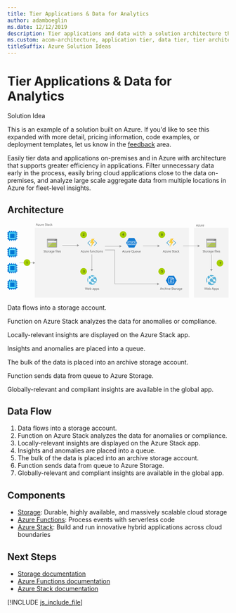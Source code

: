 ```yaml
---
title: Tier Applications & Data for Analytics
author: adamboeglin
ms.date: 12/12/2019
description: Tier applications and data with a solution architecture that includes Azure Stack. Optimize data analytics with a step-by-step flowchart and detailed instructions.
ms.custom: acom-architecture, application tier, data tier, tier architecture, tier data, tier application architecture, hybrid application, interactive-diagram
titleSuffix: Azure Solution Ideas
---
```

# Tier Applications & Data for Analytics

<div class="alert">
    <p class="alert-title">
        <span class="icon is-left" aria-hidden="true">
            <span class="icon docon docon-lightbulb" role="presentation"></span>
        </span>Solution Idea</p>
    <p>This is an example of a solution built on Azure. If you'd like to see this expanded with more detail, pricing information, code examples, or deployment templates, let us know in the <a href="#feedback">feedback</a> area.</p>
</div>

Easily tier data and applications on-premises and in Azure with architecture that supports greater efficiency in applications. Filter unnecessary data early in the process, easily bring cloud applications close to the data on-premises, and analyze large scale aggregate data from multiple locations in Azure for fleet-level insights.

## Architecture

<svg class="architecture-diagram" aria-labelledby="tiered-data-for-analytics" height="320" viewbox="0 0 955 320" width="955" xmlns="http://www.w3.org/2000/svg">
    <g fill="none" fill-rule="evenodd" stroke="none" stroke-width="1">
        <path fill="#F3F3F3" d="M117.834 319.643h666.01V19.973h-666.01zM805.477 319.643h149.368V19.973H805.477z"/>
        <path d="M171.345 102.52c0 .867.694 1.648 1.562 1.648h39.916c.868 0 1.648-.694 1.648-1.648V73.97h-43.126v28.55z" fill="#9FA0A1"/>
        <path d="M172.907 67.202c-.868 0-1.562.781-1.562 1.648v5.207h43.125v-5.553c0-.868-.693-1.389-1.648-1.389l-39.915.087z" fill="#7A7A7A"/>
        <path d="M171.778 67.812s0-.087.087-.087c-.087 0-.087 0-.087.087M171.518 68.244c-.087.174-.174.348-.174.607 0-.259.087-.433.174-.607" fill="#7A7A7A"/>
        <path fill="#B7D332" d="M191.821 85.686l-5.64 5.987h24.817v-5.987z"/>
        <path fill="#FFF" d="M200.152 76.576l-5.554 6.074H211v-6.074z"/>
        <path fill="#B7D332" d="M183.406 94.71l-5.554 5.986H211V94.71z"/>
        <path d="M171.517 68.245c.087-.174.173-.26.26-.435a.478.478 0 00-.26.435" fill="#FFF"/>
        <path d="M174.816 94.711h8.59l2.777-3.037h-11.367V85.6h17.008l2.776-3.037h-19.784v-6.075h25.338l2.43-2.603h-31.239V102c-.087 1.39.521 2.083 1.475 2.083h1.91l3.123-3.47h-3.037v-5.9z" fill="#BABBBC"/>
        <path d="M208.918 67.205h-36.011c-.434 0-.781.174-1.13.521 0 0 0 .086-.085.086a.664.664 0 00-.173.435c-.087.173-.174.347-.174.606v5.207h31.238l6.335-6.855z" fill="#9E9E9E"/>
        <path fill="#CCDD76" d="M174.813 91.673h11.367l5.641-5.987h-17.008z"/>
        <path fill="#FFF" d="M174.813 82.65h19.784l5.554-6.073h-25.338z"/>
        <path fill="#CCDD76" d="M174.813 94.71v5.986h3.037l5.554-5.987z"/>
        <path d="M375.756 73.79a1 1 0 00-1.41 0 .98.98 0 00-.335.74c0 .285.12.556.336.741l9.284 9.15a1.094 1.094 0 010 1.481l-9.48 9.47a1.098 1.098 0 000 1.48 1.067 1.067 0 001.41 0l11.018-10.95a1.164 1.164 0 000-1.48L375.756 73.79zM349.246 85.903a1.099 1.099 0 010-1.48l9.097-9.15a.986.986 0 000-1.483 1.001 1.001 0 00-1.41 0l-10.824 10.631a1.17 1.17 0 000 1.48l11.015 10.952a1.064 1.064 0 001.408 0 1.094 1.094 0 000-1.481l-9.286-9.47z" fill="#3998C5"/>
        <path fill="#FAD53C" d="M358.918 104.64l12.165-22.087-8.197-.064 6.917-15.846h-5.957l-6.724 19.065 8.197.065-6.401 18.865z"/>
        <path d="M368.009 79.461l8.325-12.818-8.325 12.818zM376.59 79.461l-17.671 25.181v.001z" fill="#FF8B00"/>
        <path fill="#F9C236" d="M371.084 82.553l-12.165 22.088 17.672-25.18h-8.581l8.325-12.818h-6.531l-6.916 15.847z"/>
        <path d="M716.756 72.79a1 1 0 00-1.41 0 .98.98 0 00-.335.74c0 .285.12.556.336.741l9.284 9.15a1.094 1.094 0 010 1.481l-9.48 9.47a1.098 1.098 0 000 1.48 1.067 1.067 0 001.41 0l11.018-10.95a1.164 1.164 0 000-1.48L716.756 72.79zM690.246 84.903a1.099 1.099 0 010-1.48l9.097-9.15a.986.986 0 000-1.483 1.001 1.001 0 00-1.41 0l-10.824 10.631a1.17 1.17 0 000 1.48l11.015 10.952a1.064 1.064 0 001.408 0 1.094 1.094 0 000-1.481l-9.286-9.47z" fill="#3998C5"/>
        <path fill="#FAD53C" d="M699.918 103.64l12.165-22.087-8.197-.064 6.917-15.846h-5.957l-6.724 19.065 8.197.065-6.401 18.865z"/>
        <path d="M709.009 78.461l8.325-12.818-8.325 12.818zM717.59 78.461l-17.671 25.181v.001z" fill="#FF8B00"/>
        <path fill="#F9C236" d="M712.084 81.553l-12.165 22.088 17.672-25.18h-8.581l8.325-12.818h-6.531l-6.916 15.847z"/>
        <path d="M858.345 102.52c0 .867.694 1.648 1.562 1.648h39.916c.868 0 1.648-.694 1.648-1.648V73.97h-43.126v28.55z" fill="#9FA0A1"/>
        <path d="M859.907 67.202c-.868 0-1.562.781-1.562 1.648v5.207h43.125v-5.553c0-.868-.693-1.389-1.648-1.389l-39.915.087z" fill="#7A7A7A"/>
        <path d="M858.778 67.812s0-.087.087-.087c-.087 0-.087 0-.087.087M858.518 68.244c-.087.174-.174.348-.174.607 0-.259.087-.433.174-.607" fill="#7A7A7A"/>
        <path fill="#B7D332" d="M878.821 85.686l-5.64 5.987h24.817v-5.987z"/>
        <path fill="#FFF" d="M887.152 76.576l-5.554 6.074H898v-6.074z"/>
        <path fill="#B7D332" d="M870.406 94.71l-5.554 5.986H898V94.71z"/>
        <path d="M858.516 68.245c.088-.174.175-.26.262-.435a.478.478 0 00-.262.435" fill="#FFF"/>
        <path d="M861.816 94.711h8.59l2.777-3.037h-11.367V85.6h17.008l2.776-3.037h-19.784v-6.075h25.338l2.43-2.603h-31.239V102c-.087 1.39.521 2.083 1.475 2.083h1.91l3.123-3.47h-3.037v-5.9z" fill="#BABBBC"/>
        <path d="M895.918 67.205h-36.011c-.434 0-.781.174-1.13.521 0 0 0 .086-.085.086a.664.664 0 00-.173.435c-.087.173-.174.347-.174.606v5.207h31.238l6.335-6.855z" fill="#9E9E9E"/>
        <path fill="#CCDD76" d="M861.813 91.673h11.367l5.641-5.987h-17.008z"/>
        <path fill="#FFF" d="M861.813 82.65h19.784l5.554-6.073h-25.338z"/>
        <path fill="#CCDD76" d="M861.813 94.71v5.986h3.037l5.554-5.987z"/>
        <path d="M865.727 238.792a6.57 6.57 0 013.585-.245c.238-.27.481-.542.733-.813a40.443 40.443 0 016.047-5.239l-.015-.015c-2.292-2.435-4.325-4.93-5.844-7.408a21.705 21.705 0 00-3.648 2.253 22.06 22.06 0 00-2.375 2.145c-.3 1.792-.417 5.15 1.517 9.322M879.161 230.565l.001.002c5.949-3.165 11.158-3.235 14.525-2.722a21.752 21.752 0 00-20.565-3.951 172.862 172.862 0 006.038 6.67h.001zM862.735 248.97a6.572 6.572 0 01.004-7.973c-1.492-3.591-1.374-6.58-.883-8.678-4.996 7.293-5.163 17.136.106 24.707a32.866 32.866 0 011.26-7.493 6.436 6.436 0 01-.487-.562M883.22 234.736a192.691 192.691 0 007.22 6.823 4.67 4.67 0 016.04 1.2 4.678 4.678 0 01.636 4.506 112.165 112.165 0 003.717 2.91c1.657-6.282.517-13.23-3.741-18.788-.083-.11-.174-.214-.26-.32-.374-.036-5.908-.478-13.612 3.668M895.603 249.31a4.686 4.686 0 01-6.565-.875c-1.1-1.437-1.212-3.301-.49-4.833-2.729-2.13-5.609-4.512-8.329-7.025h.002c-.07-.067-.136-.133-.207-.2.07.068.134.138.204.204-1.769 1.208-3.663 2.713-5.676 4.595-.262.247-.508.497-.756.746a6.61 6.61 0 01-.278 6.578c.38.324.773.649 1.183.975a40.961 40.961 0 005.885 3.91c1.874-1.206 4.387-.816 5.762.987.402.527.652 1.119.782 1.726 5.39 1.549 9.337 1.016 10.69.736a21.513 21.513 0 002.44-4.791c-.824-.56-2.274-1.532-4.359-3.002-.099.087-.18.188-.288.269M885.54 260.438a4.35 4.35 0 01-6.08-.8 4.343 4.343 0 01-.843-3.065 36.362 36.362 0 01-6.344-4.045c-.621-.505-1.204-1-1.762-1.49a6.546 6.546 0 01-3.033.492c-1.48 3.977-1.65 7.509-1.493 9.904a21.78 21.78 0 0013.849 4.958c4.614 0 9.26-1.47 13.205-4.486a22.137 22.137 0 001.887-1.64c-2.181-.005-5.091-.146-8.421-.888a4.26 4.26 0 01-.965 1.06" fill="#59B3D8"/>
        <path d="M129.18 6.584l-1.537-4.178a3.878 3.878 0 01-.15-.656h-.028a3.708 3.708 0 01-.157.656l-1.524 4.178h3.397zm2.688 3.78h-1.272l-1.04-2.749h-4.155l-.978 2.748h-1.278l3.76-9.802h1.189l3.774 9.802zM138.04 3.686l-4.143 5.72h4.102v.958h-5.75v-.348l4.144-5.695h-3.753v-.957h5.4zM145.15 10.364h-1.122V9.257h-.027c-.465.847-1.186 1.27-2.16 1.27-1.669 0-2.503-.992-2.503-2.98V3.365h1.115V7.37c0 1.475.565 2.215 1.695 2.215.547 0 .997-.202 1.351-.606.352-.402.53-.93.53-1.582V3.362h1.12v7zM151.062 4.498c-.196-.15-.479-.225-.848-.225-.478 0-.878.225-1.2.676-.32.451-.48 1.067-.48 1.846v3.568h-1.122v-7h1.121v1.444h.027c.16-.493.403-.877.731-1.153a1.676 1.676 0 011.101-.414c.292 0 .515.032.67.096v1.162zM156.572 6.194c-.005-.646-.16-1.15-.468-1.51-.308-.36-.735-.541-1.282-.541-.528 0-.978.19-1.347.569-.369.378-.597.872-.683 1.482h3.78zm1.148.95h-4.942c.018.78.228 1.382.63 1.806.4.424.951.635 1.653.635.788 0 1.513-.26 2.174-.78v1.053c-.615.447-1.429.67-2.44.67-.99 0-1.767-.317-2.33-.953-.567-.636-.849-1.53-.849-2.684 0-1.09.31-1.976.926-2.662.618-.685 1.384-1.03 2.301-1.03.916 0 1.625.298 2.125.89.501.592.752 1.416.752 2.468v.588zM162.943 9.967V8.613c.155.137.341.26.558.37.215.109.443.202.683.277.238.075.48.133.721.174.241.041.465.062.67.062.706 0 1.234-.131 1.582-.393.35-.263.523-.64.523-1.132a1.33 1.33 0 00-.174-.69 1.982 1.982 0 00-.482-.537 4.794 4.794 0 00-.728-.465c-.28-.148-.582-.304-.906-.468a14.973 14.973 0 01-.957-.526 4.136 4.136 0 01-.772-.588 2.441 2.441 0 01-.516-.728 2.245 2.245 0 01-.188-.953c0-.447.097-.836.294-1.166.195-.33.453-.603.772-.817a3.49 3.49 0 011.091-.478 4.929 4.929 0 011.247-.158c.966 0 1.67.117 2.112.349v1.291c-.579-.4-1.322-.601-2.228-.601-.25 0-.502.027-.752.079a2.091 2.091 0 00-.67.257c-.196.118-.356.27-.479.457a1.216 1.216 0 00-.184.683c0 .251.047.468.14.651.093.181.231.347.414.498.181.15.404.297.666.437.262.142.564.297.906.465.35.174.683.356.998.547.314.191.59.404.827.637.237.232.425.489.563.771.14.283.21.607.21.971 0 .483-.095.892-.284 1.227a2.343 2.343 0 01-.765.818 3.371 3.371 0 01-1.112.454c-.42.093-.86.14-1.326.14-.155 0-.347-.012-.574-.038a7.669 7.669 0 01-.697-.109 5.663 5.663 0 01-.674-.178 2.077 2.077 0 01-.509-.236M173.484 10.295c-.265.146-.613.22-1.046.22-1.226 0-1.839-.685-1.839-2.052V4.32h-1.203v-.957h1.203V1.654l1.121-.36v2.07h1.764v.956h-1.764v3.946c0 .468.08.803.24 1.004.16.201.423.3.793.3.282 0 .526-.077.731-.232v.957zM178.871 6.822l-1.688.232c-.52.074-.913.204-1.176.387-.265.186-.397.513-.397.981 0 .341.122.621.365.838.245.216.569.325.975.325.556 0 1.016-.196 1.377-.585.363-.39.544-.883.544-1.48v-.697zm1.121 3.542h-1.121V9.268h-.027c-.488.84-1.206 1.258-2.154 1.258-.697 0-1.243-.183-1.636-.552-.395-.37-.592-.86-.592-1.47 0-1.309.769-2.07 2.31-2.285l2.099-.292c0-1.19-.481-1.785-1.442-1.785-.844 0-1.605.287-2.284.862v-1.15c.688-.437 1.481-.655 2.379-.655 1.645 0 2.468.87 2.468 2.61v4.554zM186.876 10.043c-.538.323-1.176.484-1.914.484-.998 0-1.804-.324-2.416-.973-.613-.65-.92-1.49-.92-2.527 0-1.152.33-2.078.99-2.778.662-.7 1.543-1.05 2.647-1.05.615 0 1.157.115 1.627.342V4.69c-.52-.364-1.076-.546-1.668-.546-.716 0-1.303.256-1.76.77-.46.512-.688 1.185-.688 2.02 0 .82.215 1.466.647 1.94.43.475 1.008.711 1.732.711.61 0 1.185-.202 1.723-.607v1.066zM194.382 10.364h-1.572L189.72 7h-.027v3.364h-1.122V0h1.122v6.57h.027l2.939-3.207h1.47l-3.247 3.377zM820.237 9.584L818.7 5.406a3.878 3.878 0 01-.15-.656h-.028a3.708 3.708 0 01-.157.656l-1.524 4.178h3.397zm2.687 3.78h-1.272l-1.039-2.749h-4.156l-.978 2.748h-1.278l3.76-9.802h1.19l3.773 9.802zM829.097 6.686l-4.143 5.72h4.102v.958h-5.75v-.348l4.144-5.695h-3.753v-.957h5.4zM836.206 13.364h-1.121v-1.107h-.027c-.465.847-1.186 1.27-2.161 1.27-1.668 0-2.502-.992-2.502-2.98V6.363h1.115v4.006c0 1.476.565 2.216 1.695 2.216.547 0 .997-.202 1.35-.606.353-.402.53-.93.53-1.582V6.362h1.12v7zM842.119 7.498c-.196-.15-.479-.225-.848-.225-.478 0-.878.225-1.2.676-.32.451-.481 1.067-.481 1.846v3.568h-1.121v-7h1.121v1.444h.027c.159-.493.403-.877.731-1.153a1.676 1.676 0 011.101-.414c.292 0 .515.032.67.096v1.162zM847.629 9.194c-.005-.646-.161-1.15-.468-1.51-.308-.36-.735-.541-1.282-.541-.528 0-.978.19-1.347.569-.37.378-.597.872-.683 1.482h3.78zm1.148.95h-4.942c.018.78.228 1.382.629 1.806.4.424.952.635 1.654.635.788 0 1.513-.26 2.174-.78v1.053c-.615.447-1.43.67-2.44.67-.99 0-1.767-.317-2.331-.953-.566-.636-.848-1.53-.848-2.684 0-1.09.309-1.976.926-2.662.618-.685 1.384-1.03 2.3-1.03.917 0 1.626.298 2.126.89.5.592.752 1.416.752 2.468v.588z" fill="#525252"/>
        <path fill="#959595" d="M309.823 95.316l-9.067-5.235v4.485h-63.468v1.5h63.468v4.485zM365.305 197.516v-63.468h-1.5v63.468h-4.485l5.236 9.067 5.235-9.067zM881.306 197.516v-63.468h-1.5v63.468h-4.487l5.237 9.067 5.234-9.067zM493.328 98.81l-9.067-5.235v4.486h-63.468v1.5h63.468v4.485zM655.823 261.316l-9.067-5.235v4.485H464.47V114.393h-43.126v1.5h41.626v146.173h183.786v4.485zM657.823 97.522l-9.067-5.236v4.486h-63.468v1.5h63.468v4.485zM830.903 97.522l-9.067-5.236v4.486h-63.468v1.5h63.468v4.485z"/>
        <path d="M322.872 121.584l-1.537-4.178a3.78 3.78 0 01-.15-.656h-.028a3.61 3.61 0 01-.158.656l-1.523 4.178h3.396zm2.688 3.78h-1.272l-1.04-2.749h-4.155l-.98 2.748h-1.276l3.76-9.802h1.189l3.774 9.802zM331.731 118.686l-4.143 5.72h4.102v.958h-5.748v-.348l4.143-5.695h-3.754v-.957h5.4zM338.84 125.364h-1.12v-1.108h-.027c-.465.847-1.185 1.272-2.161 1.272-1.668 0-2.502-.994-2.502-2.98v-4.184h1.116v4.005c0 1.477.564 2.216 1.695 2.216.547 0 .996-.201 1.35-.605.353-.404.529-.93.529-1.584v-4.032h1.12v7zM344.755 119.498c-.196-.15-.48-.225-.848-.225-.478 0-.88.225-1.2.676-.321.451-.481 1.067-.481 1.846v3.568h-1.121v-7h1.12v1.444h.028c.159-.493.402-.877.73-1.153a1.672 1.672 0 011.102-.414c.29 0 .515.032.67.096v1.162zM350.264 121.194c-.005-.646-.16-1.15-.469-1.51-.307-.36-.733-.541-1.28-.541-.53 0-.98.19-1.349.569-.368.378-.596.872-.683 1.482h3.781zm1.149.95h-4.944c.02.78.23 1.382.63 1.806.4.424.952.635 1.654.635.788 0 1.514-.26 2.173-.78v1.053c-.614.447-1.428.67-2.438.67-.99 0-1.767-.317-2.332-.953-.565-.636-.849-1.53-.849-2.684 0-1.09.31-1.976.928-2.662.616-.685 1.383-1.03 2.3-1.03.915 0 1.624.298 2.125.89.501.592.752 1.416.752 2.468v.588zM360.401 115.985a1.493 1.493 0 00-.744-.184c-.784 0-1.176.495-1.176 1.483v1.08h1.641v.957h-1.64v6.043h-1.116v-6.043h-1.195v-.957h1.195v-1.135c0-.733.213-1.312.637-1.74.423-.426.952-.64 1.586-.64.341 0 .612.042.812.124v1.012zM366.985 125.364h-1.12v-1.108h-.028c-.465.847-1.186 1.272-2.16 1.272-1.669 0-2.503-.994-2.503-2.98v-4.184h1.114v4.005c0 1.477.565 2.216 1.695 2.216.547 0 .997-.201 1.351-.605.352-.404.53-.93.53-1.584v-4.032h1.121v7zM375.058 125.364h-1.121v-3.993c0-1.486-.543-2.228-1.627-2.228-.562 0-1.024.21-1.392.632-.367.422-.55.953-.55 1.596v3.993h-1.121v-7h1.121v1.161h.028c.529-.884 1.294-1.326 2.296-1.326.765 0 1.351.249 1.758.743.406.494.608 1.209.608 2.143v4.279zM381.942 125.043c-.538.323-1.176.484-1.914.484-.998 0-1.805-.324-2.417-.973-.613-.65-.919-1.49-.919-2.527 0-1.152.33-2.078.99-2.778.661-.7 1.543-1.05 2.647-1.05.615 0 1.157.115 1.627.342v1.148c-.52-.364-1.076-.546-1.668-.546-.716 0-1.303.256-1.76.77-.459.512-.688 1.185-.688 2.02 0 .82.215 1.466.646 1.94.431.475 1.01.711 1.733.711.611 0 1.185-.202 1.723-.607v1.066zM386.884 125.295c-.264.146-.612.22-1.045.22-1.226 0-1.84-.685-1.84-2.052v-4.143h-1.203v-.957h1.203v-1.709l1.12-.36v2.07h1.765v.956h-1.764v3.946c0 .468.08.803.24 1.004.16.201.424.3.794.3.282 0 .525-.077.73-.232v.957zM388.382 125.363h1.121v-7h-1.121v7zm.574-8.777a.712.712 0 01-.725-.724.71.71 0 01.211-.523.703.703 0 01.514-.208c.205 0 .379.068.522.208a.7.7 0 01.216.523.691.691 0 01-.216.513.715.715 0 01-.522.211zM394.78 119.143c-.72 0-1.29.246-1.709.735-.42.49-.629 1.165-.629 2.027 0 .83.211 1.484.635 1.963.424.478.992.716 1.703.716.725 0 1.281-.234 1.671-.703.39-.47.585-1.137.585-2.004 0-.875-.195-1.548-.585-2.023-.39-.474-.946-.711-1.67-.711m-.083 6.385c-1.035 0-1.86-.326-2.479-.981-.617-.654-.925-1.521-.925-2.601 0-1.176.32-2.094.963-2.754.642-.661 1.511-.992 2.605-.992 1.043 0 1.857.322 2.443.964.586.643.88 1.534.88 2.672 0 1.118-.317 2.012-.948 2.684-.63.672-1.478 1.008-2.539 1.008M405.786 125.364h-1.121v-3.993c0-1.486-.543-2.228-1.627-2.228-.561 0-1.025.21-1.392.632-.367.422-.549.953-.549 1.596v3.993h-1.122v-7h1.122v1.161h.027c.528-.884 1.294-1.326 2.297-1.326.765 0 1.35.249 1.756.743.406.494.609 1.209.609 2.143v4.279zM407.474 125.112v-1.203a3.32 3.32 0 002.017.675c.985 0 1.476-.328 1.476-.984a.855.855 0 00-.126-.474 1.262 1.262 0 00-.343-.347 2.712 2.712 0 00-.505-.27c-.193-.08-.402-.162-.625-.25a7.853 7.853 0 01-.817-.371 2.481 2.481 0 01-.589-.424 1.572 1.572 0 01-.354-.537 1.896 1.896 0 01-.12-.705c0-.328.075-.617.226-.87.15-.254.35-.466.601-.636.25-.17.536-.3.858-.385.322-.088.652-.132.993-.132.608 0 1.15.106 1.627.314v1.135c-.514-.337-1.106-.505-1.776-.505a2.06 2.06 0 00-.567.073 1.376 1.376 0 00-.435.2.939.939 0 00-.28.312.808.808 0 00-.1.4c0 .181.034.335.1.459.066.123.163.231.291.328.127.094.282.18.465.258.182.078.389.162.622.252.31.12.587.242.834.368.245.125.455.265.628.422.173.159.307.34.4.544.094.207.141.45.141.731 0 .348-.077.648-.23.903a1.958 1.958 0 01-.612.636 2.814 2.814 0 01-.88.376 4.364 4.364 0 01-1.048.123c-.72 0-1.344-.14-1.873-.416M347.774 276.56l-2.769 9.804h-1.346l-2.017-7.164a4.445 4.445 0 01-.157-.998h-.027a5.097 5.097 0 01-.178.984l-2.03 7.178h-1.333l-2.872-9.803h1.265l2.085 7.52c.086.314.141.642.164.984h.034c.023-.241.093-.57.212-.984l2.167-7.52h1.101l2.078 7.574c.072.26.127.566.164.916h.027c.018-.236.08-.551.185-.943l2.003-7.547h1.244zM353.223 282.194c-.006-.646-.161-1.15-.469-1.51-.308-.36-.735-.541-1.281-.541-.529 0-.978.19-1.348.569-.368.378-.596.872-.683 1.482h3.78zm1.147.95h-4.942c.019.78.228 1.382.63 1.806.4.424.952.635 1.654.635.788 0 1.512-.26 2.173-.78v1.053c-.614.447-1.428.67-2.44.67-.99 0-1.767-.317-2.33-.953-.567-.636-.849-1.53-.849-2.684 0-1.09.31-1.976.926-2.662.618-.685 1.385-1.03 2.301-1.03.916 0 1.625.298 2.125.89.502.592.752 1.416.752 2.468v.588zM357.187 282.53v.977c0 .579.188 1.07.563 1.472.377.405.854.606 1.433.606.68 0 1.211-.26 1.597-.78.385-.52.577-1.242.577-2.166 0-.78-.18-1.39-.54-1.832-.36-.442-.848-.665-1.463-.665-.652 0-1.176.228-1.572.682-.397.453-.595 1.022-.595 1.705m.027 2.822h-.027v1.012h-1.12V276h1.12v4.594h.027c.552-.93 1.36-1.394 2.42-1.394.898 0 1.601.314 2.11.94.507.625.761 1.466.761 2.519 0 1.171-.285 2.108-.854 2.813-.57.704-1.35 1.055-2.338 1.055-.926 0-1.625-.392-2.099-1.175M372.021 282.822l-1.688.233c-.52.073-.913.202-1.176.387-.265.185-.397.512-.397.98 0 .341.122.621.365.838.245.216.57.325.975.325.556 0 1.016-.195 1.377-.584.363-.39.544-.883.544-1.481v-.697zm1.121 3.541h-1.12v-1.094h-.028c-.488.84-1.206 1.258-2.154 1.258-.697 0-1.243-.183-1.636-.553-.395-.368-.592-.858-.592-1.47 0-1.308.77-2.069 2.31-2.284l2.1-.293c0-1.189-.482-1.785-1.443-1.785-.844 0-1.605.288-2.284.863v-1.15c.688-.437 1.481-.656 2.38-.656 1.644 0 2.467.871 2.467 2.611v4.553zM376.376 282.53v.977c0 .579.187 1.07.564 1.472.375.405.853.606 1.432.606.679 0 1.21-.26 1.596-.78.386-.52.578-1.242.578-2.166 0-.78-.18-1.39-.54-1.832-.36-.442-.848-.665-1.463-.665-.651 0-1.176.228-1.572.682-.397.453-.595 1.022-.595 1.705m.027 2.822h-.027v4.233h-1.121v-10.22h1.12v1.23h.028c.55-.93 1.358-1.394 2.42-1.394.903 0 1.607.314 2.113.94.505.625.758 1.466.758 2.519 0 1.171-.285 2.108-.854 2.813-.57.704-1.35 1.055-2.338 1.055-.907 0-1.606-.392-2.1-1.175M384.606 282.53v.977c0 .579.187 1.07.564 1.472.375.405.853.606 1.432.606.68 0 1.211-.26 1.596-.78.386-.52.578-1.242.578-2.166 0-.78-.18-1.39-.54-1.832-.36-.442-.848-.665-1.463-.665-.65 0-1.176.228-1.572.682-.397.453-.595 1.022-.595 1.705m.027 2.822h-.027v4.233h-1.12v-10.22h1.12v1.23h.027c.551-.93 1.358-1.394 2.42-1.394.903 0 1.607.314 2.113.94.505.625.758 1.466.758 2.519 0 1.171-.285 2.108-.854 2.813-.569.704-1.349 1.055-2.338 1.055-.907 0-1.606-.392-2.099-1.175M391.292 286.111v-1.202c.61.45 1.283.675 2.017.675.984 0 1.476-.327 1.476-.985a.855.855 0 00-.126-.474 1.29 1.29 0 00-.342-.346 2.744 2.744 0 00-.505-.27c-.195-.08-.403-.163-.626-.25a8.05 8.05 0 01-.818-.372 2.523 2.523 0 01-.588-.423 1.602 1.602 0 01-.355-.536 1.917 1.917 0 01-.12-.705c0-.329.076-.619.226-.872.15-.252.35-.464.602-.635.25-.17.536-.3.858-.386.32-.087.653-.13.994-.13.606 0 1.149.105 1.627.314v1.135c-.515-.337-1.107-.507-1.777-.507-.21 0-.398.026-.567.074a1.386 1.386 0 00-.435.2.935.935 0 00-.28.312.808.808 0 00-.1.4c0 .182.034.336.1.459a.993.993 0 00.29.327c.129.096.283.182.466.26.182.078.389.162.622.252.309.12.588.24.834.367.246.125.455.265.629.423.172.157.306.339.4.543.093.207.14.45.14.731 0 .347-.077.647-.23.902a1.955 1.955 0 01-.611.637 2.82 2.82 0 01-.882.375 4.362 4.362 0 01-1.046.123c-.721 0-1.345-.138-1.873-.416M677.18 121.584l-1.538-4.178a3.98 3.98 0 01-.15-.656h-.029a3.633 3.633 0 01-.155.656l-1.525 4.178h3.398zm2.687 3.78h-1.272l-1.04-2.749H673.4l-.977 2.748h-1.28l3.76-9.802h1.19l3.774 9.802zM686.04 118.686l-4.143 5.72h4.102v.958h-5.75v-.348l4.143-5.695h-3.752v-.957h5.4zM693.15 125.364h-1.122v-1.108h-.027c-.465.847-1.186 1.272-2.16 1.272-1.669 0-2.503-.994-2.503-2.98v-4.184h1.114v4.005c0 1.477.565 2.216 1.695 2.216.547 0 .997-.201 1.351-.605.352-.404.53-.93.53-1.584v-4.032h1.121v7zM699.061 119.498c-.195-.15-.479-.225-.848-.225-.478 0-.878.225-1.199.676-.32.451-.482 1.067-.482 1.846v3.568h-1.12v-7h1.12v1.444h.027c.16-.493.404-.877.732-1.153a1.673 1.673 0 011.1-.414c.292 0 .516.032.67.096v1.162zM704.571 121.194c-.004-.646-.16-1.15-.468-1.51-.307-.36-.735-.541-1.282-.541-.528 0-.977.19-1.346.569-.369.378-.597.872-.683 1.482h3.78zm1.148.95h-4.94c.017.78.227 1.382.628 1.806.4.424.952.635 1.654.635.788 0 1.513-.26 2.174-.78v1.053c-.615.447-1.43.67-2.44.67-.99 0-1.767-.317-2.33-.953-.567-.636-.849-1.53-.849-2.684 0-1.09.31-1.976.926-2.662.617-.685 1.384-1.03 2.3-1.03.917 0 1.625.298 2.125.89.502.592.752 1.416.752 2.468v.588zM710.942 124.967v-1.354c.155.137.341.26.558.37.215.109.444.202.683.277.24.075.48.133.722.174.241.041.465.062.67.062.706 0 1.233-.131 1.582-.393.348-.263.523-.64.523-1.132a1.32 1.32 0 00-.175-.69 1.961 1.961 0 00-.48-.537 4.844 4.844 0 00-.729-.465 63.078 63.078 0 00-.907-.468 15.25 15.25 0 01-.957-.526 4.095 4.095 0 01-.77-.588 2.444 2.444 0 01-.518-.728 2.245 2.245 0 01-.188-.953c0-.447.098-.836.295-1.166a2.52 2.52 0 01.771-.817 3.49 3.49 0 011.091-.478 4.929 4.929 0 011.247-.158c.967 0 1.671.117 2.113.349v1.291c-.579-.4-1.322-.601-2.228-.601-.25 0-.502.027-.752.079a2.091 2.091 0 00-.67.257c-.196.118-.356.27-.479.457a1.217 1.217 0 00-.185.683c0 .251.047.468.14.651.094.181.232.347.414.498.182.15.405.297.667.437.261.142.564.297.906.465.35.174.683.356.998.547.314.191.59.404.826.637a2.8 2.8 0 01.564.771c.14.283.21.607.21.971 0 .483-.096.892-.285 1.227a2.334 2.334 0 01-.765.818 3.357 3.357 0 01-1.11.454c-.42.093-.862.14-1.327.14-.155 0-.347-.012-.574-.038a7.669 7.669 0 01-.697-.109 5.613 5.613 0 01-.674-.178 2.068 2.068 0 01-.51-.236M721.483 125.295c-.264.146-.612.22-1.045.22-1.226 0-1.84-.685-1.84-2.052v-4.143h-1.203v-.957h1.203v-1.709l1.121-.36v2.07h1.764v.956h-1.764v3.946c0 .468.08.803.241 1.004.16.201.423.3.793.3.282 0 .525-.077.73-.232v.957zM726.87 121.823l-1.687.232c-.52.073-.913.202-1.176.386-.265.185-.397.513-.397.981 0 .341.121.621.365.838.245.216.569.325.975.325.556 0 1.015-.195 1.377-.584.362-.39.543-.883.543-1.482v-.697zm1.121 3.54h-1.121v-1.094h-.027c-.488.84-1.205 1.258-2.153 1.258-.697 0-1.244-.183-1.637-.552-.395-.37-.591-.86-.591-1.47 0-1.308.769-2.07 2.31-2.284l2.098-.294c0-1.189-.48-1.785-1.441-1.785-.844 0-1.605.288-2.284.862v-1.148c.688-.438 1.481-.656 2.379-.656 1.645 0 2.467.87 2.467 2.61v4.553zM734.876 125.043c-.538.323-1.176.484-1.914.484-.998 0-1.805-.324-2.417-.973-.613-.65-.92-1.49-.92-2.527 0-1.152.33-2.078.99-2.778.662-.7 1.544-1.05 2.648-1.05.615 0 1.157.115 1.627.342v1.148c-.52-.364-1.076-.546-1.668-.546-.716 0-1.303.256-1.761.77-.458.512-.687 1.185-.687 2.02 0 .82.215 1.466.646 1.94.43.475 1.009.711 1.733.711.61 0 1.185-.202 1.723-.607v1.066zM742.382 125.364h-1.572L737.72 122h-.027v3.364h-1.122V115h1.122v6.57h.027l2.939-3.206h1.469l-3.246 3.376zM665.077 282.584l-1.538-4.178a3.878 3.878 0 01-.15-.656h-.028a3.708 3.708 0 01-.157.656l-1.524 4.178h3.397zm2.687 3.78h-1.272l-1.039-2.749h-4.156l-.978 2.748h-1.278l3.76-9.802h1.189l3.774 9.802zM672.706 280.498c-.196-.15-.48-.225-.848-.225-.478 0-.88.225-1.2.676-.321.451-.481 1.067-.481 1.846v3.568h-1.121v-7h1.12v1.444h.028c.159-.493.403-.877.73-1.153a1.674 1.674 0 011.102-.414c.29 0 .515.032.67.096v1.162zM678.51 286.043c-.538.323-1.176.484-1.914.484-.998 0-1.804-.324-2.417-.973-.612-.65-.92-1.49-.92-2.527 0-1.152.33-2.078.992-2.778.66-.7 1.543-1.05 2.646-1.05.615 0 1.157.115 1.627.342v1.148c-.52-.364-1.076-.546-1.668-.546-.716 0-1.302.256-1.761.77-.457.512-.687 1.185-.687 2.02 0 .82.216 1.466.646 1.94.432.475 1.009.711 1.733.711.61 0 1.185-.202 1.723-.607v1.066zM686.015 286.363h-1.12v-4.033c0-1.457-.543-2.188-1.627-2.188-.548 0-1.008.212-1.382.634-.373.421-.56.962-.56 1.623v3.964h-1.121V276h1.121v4.526h.028c.537-.885 1.303-1.327 2.296-1.327 1.577 0 2.365.952 2.365 2.852v4.313zM688.128 286.363h1.121v-7h-1.121v7zm.574-8.777a.71.71 0 01-.725-.724c0-.209.071-.383.212-.523a.7.7 0 01.513-.208.72.72 0 01.738.731.694.694 0 01-.215.513.72.72 0 01-.523.211zM697.021 279.363l-2.789 7h-1.1l-2.653-7h1.23l1.778 5.087c.132.374.214.7.246.978h.027c.045-.351.118-.668.22-.952l1.858-5.113h1.183zM702.62 282.194c-.005-.646-.16-1.15-.469-1.51-.306-.36-.734-.541-1.281-.541-.529 0-.978.19-1.347.569-.369.378-.596.872-.683 1.482h3.78zm1.148.95h-4.942c.019.78.228 1.382.629 1.806.401.424.952.635 1.654.635.788 0 1.513-.26 2.174-.78v1.053c-.615.447-1.429.67-2.44.67-.99 0-1.766-.317-2.331-.953-.566-.636-.848-1.53-.848-2.684 0-1.09.309-1.976.927-2.662.617-.685 1.383-1.03 2.3-1.03.916 0 1.624.298 2.125.89.501.592.752 1.416.752 2.468v.588zM719.025 286.295c-.265.146-.613.22-1.046.22-1.226 0-1.839-.685-1.839-2.052v-4.143h-1.203v-.957h1.203v-1.709l1.121-.36v2.07h1.764v.956h-1.764v3.946c0 .468.08.803.24 1.004.16.201.423.3.793.3.282 0 .526-.077.731-.232v.957zM723.42 280.143c-.72 0-1.29.246-1.708.735-.42.49-.63 1.165-.63 2.027 0 .83.213 1.484.637 1.963.424.478.99.716 1.702.716.725 0 1.28-.234 1.672-.703.389-.47.584-1.137.584-2.004 0-.875-.195-1.548-.584-2.023-.391-.474-.947-.711-1.672-.711m-.082 6.385c-1.035 0-1.86-.326-2.48-.981-.616-.654-.924-1.521-.924-2.601 0-1.176.32-2.094.964-2.754.642-.661 1.51-.992 2.604-.992 1.043 0 1.858.322 2.443.964.586.643.879 1.534.879 2.672 0 1.118-.315 2.012-.947 2.684-.631.672-1.478 1.008-2.54 1.008M732.266 280.498c-.195-.15-.478-.225-.847-.225-.478 0-.88.225-1.2.676-.322.451-.482 1.067-.482 1.846v3.568h-1.12v-7h1.12v1.444h.028c.159-.493.403-.877.73-1.153a1.674 1.674 0 011.101-.414c.292 0 .515.032.67.096v1.162zM737.373 282.822l-1.688.233c-.52.073-.913.202-1.176.387-.265.185-.397.512-.397.98 0 .341.122.621.365.838.245.216.569.325.975.325.556 0 1.016-.195 1.377-.584.363-.39.544-.883.544-1.481v-.697zm1.12 3.541h-1.12v-1.094h-.027c-.488.84-1.206 1.258-2.154 1.258-.697 0-1.243-.183-1.636-.553-.395-.368-.592-.858-.592-1.47 0-1.308.769-2.069 2.31-2.284l2.099-.293c0-1.189-.481-1.785-1.442-1.785-.844 0-1.605.288-2.284.863v-1.15c.688-.437 1.48-.656 2.379-.656 1.645 0 2.468.871 2.468 2.611v4.553zM745.46 283.2v-1.034c0-.556-.187-1.03-.564-1.428a1.858 1.858 0 00-1.405-.596c-.693 0-1.235.252-1.627.756-.392.504-.588 1.21-.588 2.115 0 .78.188 1.403.565 1.871.375.467.873.7 1.493.7.629 0 1.14-.223 1.534-.67.395-.446.592-1.018.592-1.715zm1.12 2.603c0 2.57-1.23 3.855-3.69 3.855-.867 0-1.623-.164-2.27-.492v-1.12c.788.436 1.54.655 2.256.655 1.723 0 2.584-.916 2.584-2.748v-.766h-.027c-.534.894-1.336 1.34-2.407 1.34-.871 0-1.571-.31-2.101-.932-.531-.623-.797-1.458-.797-2.505 0-1.19.286-2.136.857-2.838.573-.7 1.356-1.053 2.349-1.053.943 0 1.643.38 2.099 1.135h.027v-.97h1.12v6.44zM753.328 282.194c-.005-.646-.161-1.15-.468-1.51-.308-.36-.735-.541-1.282-.541-.528 0-.978.19-1.347.569-.369.378-.597.872-.683 1.482h3.78zm1.148.95h-4.942c.018.78.228 1.382.629 1.806.4.424.952.635 1.654.635.788 0 1.513-.26 2.174-.78v1.053c-.615.447-1.429.67-2.44.67-.99 0-1.767-.317-2.331-.953-.566-.636-.848-1.53-.848-2.684 0-1.09.309-1.976.926-2.662.618-.685 1.384-1.03 2.301-1.03.916 0 1.625.298 2.125.89.501.592.752 1.416.752 2.468v.588zM843.702 124.967v-1.354c.154.137.34.26.557.37.216.109.444.202.683.277.239.075.48.133.721.174.242.041.465.062.67.062.707 0 1.234-.131 1.583-.393.348-.263.522-.64.522-1.132a1.32 1.32 0 00-.174-.69 1.966 1.966 0 00-.482-.537 4.831 4.831 0 00-.727-.465 62.735 62.735 0 00-.906-.468 14.973 14.973 0 01-.957-.526 4.111 4.111 0 01-.773-.588 2.441 2.441 0 01-.516-.728 2.26 2.26 0 01-.187-.953c0-.447.097-.836.293-1.166.196-.33.454-.603.773-.817a3.473 3.473 0 011.09-.478 4.942 4.942 0 011.248-.158c.966 0 1.67.117 2.111.349v1.291c-.578-.4-1.321-.601-2.228-.601-.25 0-.501.027-.752.079a2.11 2.11 0 00-.67.257c-.195.118-.356.27-.479.457a1.216 1.216 0 00-.183.683c0 .251.046.468.139.651.093.181.232.347.414.498.182.15.404.297.667.437.261.142.563.297.905.465.351.174.683.356.998.547.314.191.591.404.828.637.236.232.424.489.563.771.139.283.208.607.208.971 0 .483-.093.892-.283 1.227a2.334 2.334 0 01-.765.818 3.354 3.354 0 01-1.112.454c-.419.093-.861.14-1.326.14-.154 0-.346-.012-.574-.038a7.78 7.78 0 01-.697-.109 5.646 5.646 0 01-.673-.178 2.042 2.042 0 01-.509-.236M854.243 125.295c-.265.146-.613.22-1.047.22-1.225 0-1.838-.685-1.838-2.052v-4.143h-1.203v-.957h1.203v-1.709l1.121-.36v2.07h1.764v.956h-1.764v3.946c0 .468.079.803.239 1.004.16.201.423.3.793.3.283 0 .527-.077.732-.232v.957zM858.638 119.143c-.72 0-1.29.246-1.71.735-.418.49-.628 1.165-.628 2.027 0 .83.213 1.484.637 1.963.424.478.99.716 1.7.716.726 0 1.283-.234 1.673-.703.39-.47.584-1.137.584-2.004 0-.875-.194-1.548-.584-2.023-.39-.474-.947-.711-1.672-.711m-.082 6.385c-1.034 0-1.86-.326-2.478-.981-.618-.654-.926-1.521-.926-2.601 0-1.176.322-2.094.965-2.754.642-.661 1.509-.992 2.603-.992 1.044 0 1.858.322 2.444.964.585.643.878 1.534.878 2.672 0 1.118-.315 2.012-.946 2.684-.632.672-1.478 1.008-2.54 1.008M867.483 119.498c-.195-.15-.479-.225-.848-.225-.478 0-.878.225-1.199.676-.32.451-.482 1.067-.482 1.846v3.568h-1.12v-7h1.12v1.444h.027c.16-.493.404-.877.732-1.153a1.673 1.673 0 011.1-.414c.292 0 .516.032.67.096v1.162zM872.59 121.823l-1.688.232c-.52.073-.912.202-1.176.386-.264.185-.397.513-.397.981 0 .341.122.621.366.838.244.216.569.325.974.325.557 0 1.016-.195 1.378-.584.362-.39.544-.883.544-1.482v-.697zm1.122 3.54h-1.121v-1.094h-.027c-.49.84-1.206 1.258-2.155 1.258-.697 0-1.242-.183-1.636-.552-.395-.37-.592-.86-.592-1.47 0-1.308.77-2.07 2.31-2.284l2.1-.294c0-1.189-.481-1.785-1.443-1.785-.843 0-1.604.288-2.284.862v-1.148c.689-.438 1.482-.656 2.379-.656 1.646 0 2.469.87 2.469 2.61v4.553zM880.677 122.2v-1.034a2 2 0 00-.563-1.428 1.861 1.861 0 00-1.406-.596c-.692 0-1.234.252-1.627.756-.391.504-.588 1.21-.588 2.115 0 .78.189 1.403.565 1.871.376.467.874.7 1.494.7.629 0 1.14-.223 1.534-.67.394-.446.59-1.018.59-1.715zm1.12 2.603c0 2.57-1.23 3.855-3.69 3.855-.866 0-1.622-.164-2.27-.492v-1.12c.789.436 1.54.655 2.256.655 1.723 0 2.584-.916 2.584-2.748v-.766h-.027c-.534.894-1.335 1.34-2.407 1.34-.87 0-1.57-.31-2.101-.932-.531-.623-.797-1.458-.797-2.505 0-1.19.286-2.136.858-2.838.572-.7 1.355-1.053 2.349-1.053.943 0 1.643.38 2.098 1.135h.027v-.97h1.12v6.44zM888.546 121.194c-.005-.646-.161-1.15-.47-1.51-.306-.36-.733-.541-1.28-.541-.53 0-.98.19-1.348.569-.37.378-.596.872-.683 1.482h3.78zm1.148.95h-4.943c.019.78.229 1.382.629 1.806.4.424.953.635 1.654.635.789 0 1.514-.26 2.174-.78v1.053c-.615.447-1.428.67-2.44.67-.99 0-1.766-.317-2.331-.953-.565-.636-.848-1.53-.848-2.684 0-1.09.309-1.976.927-2.662.617-.685 1.384-1.03 2.3-1.03.916 0 1.625.298 2.126.89.5.592.752 1.416.752 2.468v.588zM898.683 115.985a1.493 1.493 0 00-.745-.184c-.784 0-1.175.495-1.175 1.483v1.08h1.64v.957h-1.64v6.043h-1.115v-6.043h-1.196v-.957h1.196v-1.135c0-.733.212-1.312.636-1.74.423-.426.952-.64 1.587-.64.34 0 .611.042.812.124v1.012zM899.606 125.363h1.121v-7h-1.121v7zm.575-8.777a.71.71 0 01-.725-.724c0-.209.07-.383.211-.523a.7.7 0 01.514-.208c.205 0 .378.068.522.208a.7.7 0 01.216.523.691.691 0 01-.216.513.717.717 0 01-.522.211zM902.997 125.363h1.121V115h-1.121zM910.864 121.194c-.004-.646-.16-1.15-.468-1.51-.307-.36-.735-.541-1.282-.541-.528 0-.977.19-1.346.569-.369.378-.597.872-.683 1.482h3.78zm1.148.95h-4.94c.017.78.227 1.382.628 1.806.4.424.952.635 1.654.635.788 0 1.513-.26 2.174-.78v1.053c-.615.447-1.43.67-2.44.67-.99 0-1.767-.317-2.33-.953-.567-.636-.849-1.53-.849-2.684 0-1.09.31-1.976.926-2.662.617-.685 1.384-1.03 2.3-1.03.917 0 1.625.298 2.125.89.502.592.752 1.416.752 2.468v.588zM913.284 125.112v-1.203a3.32 3.32 0 002.018.675c.984 0 1.476-.328 1.476-.984a.855.855 0 00-.127-.474 1.262 1.262 0 00-.342-.347 2.712 2.712 0 00-.505-.27c-.194-.08-.403-.162-.625-.25a7.853 7.853 0 01-.818-.371 2.481 2.481 0 01-.588-.424 1.572 1.572 0 01-.355-.537 1.896 1.896 0 01-.12-.705c0-.328.076-.617.226-.87.151-.254.351-.466.602-.636.25-.17.536-.3.857-.385.322-.088.653-.132.994-.132.607 0 1.15.106 1.627.314v1.135c-.514-.337-1.107-.505-1.777-.505a2.06 2.06 0 00-.566.073 1.376 1.376 0 00-.435.2.939.939 0 00-.28.312.808.808 0 00-.1.4c0 .181.033.335.1.459.066.123.163.231.291.328.127.094.282.18.465.258.181.078.388.162.621.252.31.12.588.242.834.368.246.125.456.265.63.422.172.159.305.34.4.544.093.207.14.45.14.731 0 .348-.078.648-.23.903a1.958 1.958 0 01-.612.636 2.814 2.814 0 01-.88.376 4.364 4.364 0 01-1.048.123c-.72 0-1.344-.14-1.873-.416M862.821 276.56l-2.77 9.804h-1.345l-2.018-7.164a4.504 4.504 0 01-.156-.998h-.027a5.097 5.097 0 01-.178.984l-2.03 7.178h-1.333l-2.872-9.803h1.264l2.086 7.52c.086.314.141.642.164.984h.033a5.92 5.92 0 01.213-.984l2.166-7.52h1.102l2.078 7.574c.072.26.127.566.164.916h.027c.018-.236.08-.551.184-.943l2.004-7.547h1.244zM868.268 282.194c-.004-.646-.16-1.15-.468-1.51-.307-.36-.735-.541-1.282-.541-.528 0-.977.19-1.346.569-.369.378-.597.872-.683 1.482h3.78zm1.148.95h-4.94c.017.78.227 1.382.628 1.806.4.424.952.635 1.654.635.788 0 1.513-.26 2.174-.78v1.053c-.615.447-1.43.67-2.44.67-.99 0-1.767-.317-2.33-.953-.567-.636-.849-1.53-.849-2.684 0-1.09.31-1.976.926-2.662.617-.685 1.384-1.03 2.3-1.03.917 0 1.625.298 2.125.89.502.592.752 1.416.752 2.468v.588zM872.233 282.53v.977c0 .579.188 1.07.564 1.472.376.405.854.606 1.432.606.68 0 1.211-.26 1.597-.78.385-.52.577-1.242.577-2.166 0-.78-.18-1.39-.539-1.832-.36-.442-.848-.665-1.463-.665-.652 0-1.176.228-1.572.682-.397.453-.596 1.022-.596 1.705m.027 2.822h-.027v1.012h-1.12V276h1.12v4.594h.027c.552-.93 1.36-1.394 2.42-1.394.9 0 1.602.314 2.11.94.507.625.761 1.466.761 2.519 0 1.171-.284 2.108-.853 2.813-.57.704-1.35 1.055-2.338 1.055-.926 0-1.625-.392-2.1-1.175M888.23 282.584l-1.538-4.178a3.78 3.78 0 01-.15-.656h-.028a3.61 3.61 0 01-.158.656l-1.523 4.178h3.396zm2.687 3.78h-1.272l-1.039-2.749h-4.156l-.979 2.748h-1.277l3.76-9.802h1.19l3.773 9.802zM893.329 282.53v.977c0 .579.188 1.07.564 1.472.376.405.854.606 1.432.606.68 0 1.211-.26 1.597-.78.385-.52.577-1.242.577-2.166 0-.78-.18-1.39-.539-1.832-.36-.442-.848-.665-1.463-.665-.652 0-1.176.228-1.572.682-.397.453-.596 1.022-.596 1.705m.027 2.822h-.027v4.233h-1.121v-10.22h1.121v1.23h.027c.552-.93 1.359-1.394 2.42-1.394.903 0 1.608.314 2.114.94.505.625.757 1.466.757 2.519 0 1.171-.284 2.108-.853 2.813-.57.704-1.35 1.055-2.338 1.055-.907 0-1.607-.392-2.1-1.175M901.56 282.53v.977c0 .579.187 1.07.563 1.472.376.405.854.606 1.432.606.68 0 1.211-.26 1.597-.78.385-.52.577-1.242.577-2.166 0-.78-.18-1.39-.539-1.832-.36-.442-.848-.665-1.463-.665-.652 0-1.176.228-1.572.682-.397.453-.596 1.022-.596 1.705m.027 2.822h-.027v4.233h-1.12v-10.22h1.12v1.23h.027c.552-.93 1.36-1.394 2.42-1.394.903 0 1.608.314 2.114.94.505.625.757 1.466.757 2.519 0 1.171-.284 2.108-.853 2.813-.57.704-1.35 1.055-2.338 1.055-.907 0-1.607-.392-2.1-1.175M908.245 286.111v-1.202a3.32 3.32 0 002.018.675c.984 0 1.476-.327 1.476-.985a.855.855 0 00-.127-.474 1.262 1.262 0 00-.342-.346 2.712 2.712 0 00-.505-.27c-.194-.08-.403-.163-.625-.25a7.853 7.853 0 01-.818-.372 2.481 2.481 0 01-.588-.423 1.572 1.572 0 01-.355-.536 1.896 1.896 0 01-.12-.705c0-.329.076-.619.226-.872.151-.252.351-.464.602-.635.25-.17.536-.3.857-.386.322-.087.653-.13.994-.13.607 0 1.149.105 1.627.314v1.135c-.514-.337-1.107-.507-1.777-.507a2.06 2.06 0 00-.566.074 1.376 1.376 0 00-.435.2.939.939 0 00-.28.312.808.808 0 00-.1.4c0 .182.033.336.1.459.066.123.163.231.291.327.127.096.282.182.465.26.181.078.388.162.621.252.31.12.588.24.834.367.246.125.456.265.629.423.173.157.306.339.4.543.094.207.141.45.141.731 0 .347-.078.647-.23.902a1.958 1.958 0 01-.612.637 2.814 2.814 0 01-.881.375 4.364 4.364 0 01-1.047.123c-.72 0-1.344-.138-1.873-.416M156.702 124.967v-1.354c.154.137.341.26.557.37.216.109.445.202.683.277.24.075.481.133.722.174.241.041.465.062.67.062.706 0 1.233-.131 1.583-.393.347-.263.522-.64.522-1.132 0-.264-.057-.494-.175-.69a1.945 1.945 0 00-.481-.537 4.883 4.883 0 00-.727-.465 68.82 68.82 0 00-.907-.468 14.973 14.973 0 01-.957-.526 4.103 4.103 0 01-.772-.588 2.462 2.462 0 01-.517-.728 2.26 2.26 0 01-.187-.953c0-.447.097-.836.294-1.166.196-.33.453-.603.772-.817a3.483 3.483 0 011.09-.478 4.942 4.942 0 011.248-.158c.966 0 1.67.117 2.112.349v1.291c-.579-.4-1.321-.601-2.228-.601-.251 0-.501.027-.752.079a2.1 2.1 0 00-.67.257c-.196.118-.356.27-.479.457a1.216 1.216 0 00-.184.683c0 .251.047.468.14.651.093.181.231.347.414.498.182.15.404.297.667.437.261.142.563.297.905.465.35.174.683.356.998.547.314.191.59.404.827.637.236.232.425.489.564.771.139.283.208.607.208.971 0 .483-.094.892-.284 1.227a2.316 2.316 0 01-.765.818 3.348 3.348 0 01-1.111.454c-.419.093-.861.14-1.326.14-.155 0-.347-.012-.574-.038a7.78 7.78 0 01-.697-.109 5.546 5.546 0 01-.673-.178 2.034 2.034 0 01-.51-.236M167.243 125.295c-.265.146-.613.22-1.046.22-1.225 0-1.839-.685-1.839-2.052v-4.143h-1.203v-.957h1.203v-1.709l1.121-.36v2.07h1.764v.956h-1.764v3.946c0 .468.08.803.24 1.004.16.201.423.3.793.3.282 0 .526-.077.731-.232v.957zM171.639 119.143c-.72 0-1.29.246-1.71.735-.418.49-.628 1.165-.628 2.027 0 .83.212 1.484.636 1.963.424.478.99.716 1.702.716.725 0 1.282-.234 1.67-.703.392-.47.586-1.137.586-2.004 0-.875-.194-1.548-.585-2.023-.39-.474-.946-.711-1.671-.711m-.082 6.385c-1.034 0-1.86-.326-2.478-.981-.618-.654-.926-1.521-.926-2.601 0-1.176.32-2.094.964-2.754.642-.661 1.51-.992 2.604-.992 1.044 0 1.858.322 2.444.964.585.643.878 1.534.878 2.672 0 1.118-.315 2.012-.946 2.684-.632.672-1.48 1.008-2.54 1.008M180.484 119.498c-.196-.15-.479-.225-.848-.225-.478 0-.878.225-1.2.676-.32.451-.48 1.067-.48 1.846v3.568h-1.122v-7h1.121v1.444h.027c.16-.493.403-.877.731-1.153a1.676 1.676 0 011.101-.414c.292 0 .515.032.67.096v1.162zM185.59 121.823l-1.687.232c-.52.073-.912.202-1.176.386-.265.185-.397.513-.397.981 0 .341.122.621.366.838.244.216.569.325.974.325.556 0 1.015-.195 1.378-.584.36-.39.543-.883.543-1.482v-.697zm1.122 3.54h-1.121v-1.094h-.027c-.49.84-1.205 1.258-2.154 1.258-.697 0-1.243-.183-1.637-.552-.394-.37-.591-.86-.591-1.47 0-1.308.77-2.07 2.31-2.284l2.099-.294c0-1.189-.48-1.785-1.442-1.785-.843 0-1.605.288-2.284.862v-1.148c.689-.438 1.482-.656 2.379-.656 1.646 0 2.468.87 2.468 2.61v4.553zM193.678 122.2v-1.034c0-.556-.188-1.03-.563-1.428a1.863 1.863 0 00-1.406-.596c-.692 0-1.235.252-1.627.756-.391.504-.588 1.21-.588 2.115 0 .78.189 1.403.564 1.871.377.467.874.7 1.494.7.629 0 1.14-.223 1.535-.67.394-.446.59-1.018.59-1.715zm1.12 2.603c0 2.57-1.23 3.855-3.69 3.855-.867 0-1.622-.164-2.27-.492v-1.12c.788.436 1.54.655 2.256.655 1.723 0 2.584-.916 2.584-2.748v-.766h-.027c-.534.894-1.335 1.34-2.407 1.34-.87 0-1.571-.31-2.102-.932-.53-.623-.796-1.458-.796-2.505 0-1.19.286-2.136.858-2.838.572-.7 1.354-1.053 2.348-1.053.943 0 1.643.38 2.099 1.135h.027v-.97h1.12v6.44zM201.546 121.194c-.005-.646-.16-1.15-.47-1.51-.305-.36-.733-.541-1.28-.541-.53 0-.978.19-1.347.569-.37.378-.596.872-.683 1.482h3.78zm1.148.95h-4.942c.019.78.228 1.382.629 1.806.4.424.952.635 1.654.635.788 0 1.513-.26 2.174-.78v1.053c-.615.447-1.43.67-2.44.67-.99 0-1.766-.317-2.331-.953-.566-.636-.848-1.53-.848-2.684 0-1.09.309-1.976.927-2.662.617-.685 1.383-1.03 2.3-1.03.916 0 1.624.298 2.125.89.5.592.752 1.416.752 2.468v.588zM211.684 115.985a1.496 1.496 0 00-.745-.184c-.784 0-1.177.495-1.177 1.483v1.08h1.642v.957h-1.642v6.043h-1.113v-6.043h-1.197v-.957h1.197v-1.135c0-.733.212-1.312.636-1.74.423-.426.952-.64 1.585-.64.341 0 .613.042.814.124v1.012zM212.606 125.363h1.121v-7h-1.121v7zm.575-8.777a.707.707 0 01-.513-.205.69.69 0 01-.212-.519c0-.209.07-.383.212-.523a.698.698 0 01.513-.208.722.722 0 01.738.731.694.694 0 01-.215.513.72.72 0 01-.523.211zM215.997 125.363h1.121V115h-1.121zM223.865 121.194c-.005-.646-.16-1.15-.468-1.51-.308-.36-.735-.541-1.282-.541-.528 0-.978.19-1.347.569-.369.378-.597.872-.683 1.482h3.78zm1.148.95h-4.942c.018.78.228 1.382.63 1.806.4.424.951.635 1.653.635.788 0 1.513-.26 2.174-.78v1.053c-.615.447-1.429.67-2.44.67-.99 0-1.767-.317-2.33-.953-.567-.636-.849-1.53-.849-2.684 0-1.09.31-1.976.926-2.662.618-.685 1.384-1.03 2.301-1.03.916 0 1.625.298 2.125.89.501.592.752 1.416.752 2.468v.588zM226.285 125.112v-1.203c.61.45 1.282.675 2.017.675.984 0 1.476-.328 1.476-.984a.847.847 0 00-.127-.474 1.248 1.248 0 00-.342-.347 2.65 2.65 0 00-.505-.27c-.194-.08-.403-.162-.625-.25a7.83 7.83 0 01-.817-.371 2.481 2.481 0 01-.588-.424 1.558 1.558 0 01-.355-.537 1.896 1.896 0 01-.12-.705c0-.328.075-.617.225-.87.151-.254.351-.466.602-.636.25-.17.537-.3.857-.385.323-.088.654-.132.995-.132.607 0 1.149.106 1.627.314v1.135c-.514-.337-1.107-.505-1.777-.505-.21 0-.399.025-.567.073a1.37 1.37 0 00-.434.2.942.942 0 00-.281.312.818.818 0 00-.099.4c0 .181.033.335.099.459.066.123.163.231.291.328.127.094.282.18.465.258.181.078.389.162.622.252.309.12.588.242.834.368.246.125.456.265.629.422.172.159.306.34.399.544.094.207.141.45.141.731 0 .348-.077.648-.229.903a1.969 1.969 0 01-.612.636 2.82 2.82 0 01-.882.376 4.362 4.362 0 01-1.046.123c-.72 0-1.345-.14-1.873-.416" fill="#525252"/>
        <path d="M11.596 63.364h19.899V43.777H11.596v19.587zM7.835 40.017V67.347h27.318v-27.33H7.835z" fill="#50E6FF"/>
        <path fill="#0078D4" d="M11.596 63.366h19.886V43.779H11.596z"/>
        <path d="M35.152 67.347H7.835v.014-27.344h27.317v27.33zm3.943-11.738v-3.826h4.01v-4.126h-4.01v-3.983h4.01v-3.722h-4.01v-3.813h-3.943v-3.996h-3.709v3.982H27.37v-3.982h-3.774v3.996h-3.983v-3.996h-3.995v4.02h-3.904V32.144H7.835v4.021H3.71v3.84H0v3.905H3.71v3.904H0v3.93H3.71v3.905H0v3.904H3.71v3.904H0v3.852H3.71v4.152h4.126v3.683h3.878V71.46h3.904v3.683h3.931V71.46h3.904v3.683h3.904V71.46h3.905v3.683h3.917V71.46h3.917v-4.138h4.009V63.43H39.095v-3.904h4.01v-3.917h-4.01z" fill="#0078D4"/>
        <path d="M11.596 134.364h19.899v-19.587H11.596v19.587zm-3.761-23.347V138.347h27.318v-27.33H7.835z" fill="#50E6FF"/>
        <path fill="#0078D4" d="M11.596 134.366h19.886v-19.587H11.596z"/>
        <path d="M35.152 138.347H7.835v.014-27.344h27.317v27.33zm3.943-11.738v-3.826h4.01v-4.126h-4.01v-3.983h4.01v-3.723h-4.01v-3.812h-3.943v-3.996h-3.709v3.982H27.37v-3.982h-3.774v3.996h-3.983v-3.996h-3.995v4.02h-3.904V103.144H7.835v4.021H3.71v3.84H0v3.905H3.71v3.904H0v3.93H3.71v3.905H0v3.904H3.71v3.904H0v3.852H3.71v4.152h4.126v3.683h3.878v-3.683h3.904v3.683h3.931v-3.683h3.904v3.683h3.904v-3.683h3.905v3.683h3.917v-3.683h3.917v-4.138h4.009v-3.892H39.095v-3.904h4.01v-3.917h-4.01z" fill="#0078D4"/>
        <path d="M11.596 203.364h19.899v-19.587H11.596v19.587zm-3.761-23.347V207.347h27.318v-27.33H7.835z" fill="#50E6FF"/>
        <path fill="#0078D4" d="M11.596 203.366h19.886v-19.587H11.596z"/>
        <path d="M35.152 207.347H7.835v.014-27.344h27.317v27.33zm3.943-11.738v-3.826h4.01v-4.126h-4.01v-3.983h4.01v-3.723h-4.01v-3.812h-3.943v-3.996h-3.709v3.982H27.37v-3.982h-3.774v3.996h-3.983v-3.996h-3.995v4.02h-3.904V172.144H7.835v4.021H3.71v3.84H0v3.905H3.71v3.904H0v3.93H3.71v3.905H0v3.904H3.71v3.904H0v3.852H3.71v4.152h4.126v3.683h3.878v-3.683h3.904v3.683h3.931v-3.683h3.904v3.683h3.904v-3.683h3.905v3.683h3.917v-3.683h3.917v-4.138h4.009v-3.892H39.095v-3.904h4.01v-3.917h-4.01z" fill="#0078D4"/>
        <path d="M11.596 274.364h19.899v-19.587H11.596v19.587zm-3.761-23.347V278.347h27.318v-27.33H7.835z" fill="#50E6FF"/>
        <path fill="#0078D4" d="M11.596 274.366h19.886v-19.587H11.596z"/>
        <path d="M35.152 278.347H7.835v.014-27.344h27.317v27.33zm3.943-11.738v-3.826h4.01v-4.126h-4.01v-3.983h4.01v-3.723h-4.01v-3.812h-3.943v-3.996h-3.709v3.982H27.37v-3.982h-3.774v3.996h-3.983v-3.996h-3.995v4.02h-3.904V243.144H7.835v4.021H3.71v3.84H0v3.905H3.71v3.904H0v3.93H3.71v3.905H0v3.904H3.71v3.904H0v3.852H3.71v4.152h4.126v3.683h3.878v-3.683h3.904v3.683h3.931v-3.683h3.904v3.683h3.904v-3.683h3.905v3.683h3.917v-3.683h3.917v-4.138h4.009v-3.892H39.095v-3.904h4.01v-3.917h-4.01z" fill="#0078D4"/>
        <path fill="#959595" d="M52.288 171.066h60v-1.5h-60z"/>
        <path fill="#959595" d="M110.756 165.08l9.067 5.235-9.067 5.236z"/>
        <path fill="#137BD3" d="M718.911 226.172h-23.167l-11.584 20.063 11.584 20.064h23.167l11.583-20.064z"/>
        <path d="M717.348 255.47c0 .676-.546 1.224-1.221 1.224h-17.66a1.224 1.224 0 01-1.222-1.223V236.94c0-.676.548-1.223 1.222-1.223h14.73v3.783h4.151v15.97zm-3.178-21.406h-15.555a2.953 2.953 0 00-2.953 2.953v18.377a2.953 2.953 0 002.952 2.953h17.366a2.953 2.953 0 002.953-2.953v-16.817l-4.763-4.513z" fill="#FFF"/>
        <path d="M711.152 242.63a1.23 1.23 0 01-2.459 0v-2.399a1.23 1.23 0 012.46 0v2.4zm-1.229-4.922a2.452 2.452 0 00-2.452 2.452v2.54a2.452 2.452 0 104.904 0v-2.54a2.452 2.452 0 00-2.452-2.452zM705.866 251.903a1.229 1.229 0 11-2.458 0v-2.4a1.23 1.23 0 112.458 0v2.4zm-1.229-4.922a2.452 2.452 0 00-2.452 2.452v2.54a2.452 2.452 0 104.904 0v-2.54a2.452 2.452 0 00-2.452-2.452zM705.155 243.78v-5.851h-1.187l-1.593 1.415.71.466 1.092-.792v4.762h-1.557v.98h4.093v-.98zM710.792 253.02v-5.851h-1.187l-1.593 1.415.71.466 1.092-.791v4.762h-1.557v.98h4.093v-.98z" fill="#FFF"/>
        <path fill="#137BD3" d="M548.012 63.712h-23.656L512.528 84.2l11.828 20.488h23.656L559.84 84.2z"/>
        <path d="M534.424 81.03l-.263.22-5.357 4.492-5.358-4.493-.263-.22v-.02H534.423v.02zm0 8.424h-11.241v-6.936l5.065 4.246c.322.27.79.27 1.112 0l5.064-4.245v6.935zm-12.214-8.55v8.656c0 .462.375.838.839.838h11.492a.84.84 0 00.839-.838v-8.656a.839.839 0 00-.84-.838H523.05a.838.838 0 00-.84.838zM549.985 81.03l-.264.22-5.357 4.492-5.358-4.493-.262-.22v-.02H549.985v.02zm0 8.424h-11.24v-6.936l5.063 4.246c.322.27.79.27 1.112 0l5.065-4.245v6.935zm-12.215-8.55v8.656c0 .462.375.838.84.838H550.1a.84.84 0 00.84-.838v-8.656a.839.839 0 00-.84-.838H538.61a.838.838 0 00-.839.838z" fill="#FFF"/>
        <path d="M555.84 85.362l-3.721 5.92a1.104 1.104 0 01-.934.517H519.86a.676.676 0 01-.676-.678V78.867c0-.374.302-.677.676-.677h31.324c.379 0 .732.195.934.517l3.72 5.92a.687.687 0 010 .736m1.326-.92l-4.471-6.88a1.543 1.543 0 00-1.293-.703h-31.464a1.824 1.824 0 00-1.824 1.825v12.62c0 1.007.817 1.825 1.824 1.825H551.4a1.54 1.54 0 001.293-.705l4.47-6.878a1.015 1.015 0 000-1.105M386.218 244.301c0 11.354-9.147 20.557-20.431 20.557-11.283 0-20.43-9.203-20.43-20.557s9.147-20.557 20.43-20.557c11.284 0 20.43 9.203 20.43 20.557" fill="#FFF"/>
        <path d="M352.424 238.888a6.198 6.198 0 013.379-.231c.225-.255.454-.511.69-.766a38.164 38.164 0 015.702-4.94c-.005-.004-.01-.007-.014-.014-2.161-2.295-4.077-4.65-5.51-6.983a20.392 20.392 0 00-3.438 2.124 20.75 20.75 0 00-2.24 2.022c-.282 1.688-.392 4.854 1.43 8.788M365.088 231.13v.002c5.609-2.984 10.52-3.05 13.694-2.566a20.503 20.503 0 00-19.387-3.725 163.909 163.909 0 005.692 6.29zM349.602 248.484a6.196 6.196 0 01.004-7.517c-1.407-3.386-1.295-6.202-.832-8.181-4.71 6.875-4.868 16.155.1 23.292a31.028 31.028 0 011.187-7.064 6.345 6.345 0 01-.459-.53M368.914 235.064a183.097 183.097 0 006.807 6.433 4.4 4.4 0 015.694 1.13 4.409 4.409 0 01.599 4.25 109.251 109.251 0 003.504 2.743c1.562-5.923.488-12.473-3.526-17.712-.078-.104-.164-.201-.244-.301-.354-.034-5.571-.451-12.834 3.457M380.589 248.804a4.42 4.42 0 01-6.19-.825c-1.037-1.355-1.143-3.112-.461-4.556-2.574-2.008-5.288-4.255-7.852-6.623l.002-.001-.195-.187c.065.062.126.129.192.19-1.67 1.14-3.453 2.56-5.35 4.333-.25.233-.48.469-.714.704a6.229 6.229 0 01-.262 6.2 38 38 0 001.115.919 38.606 38.606 0 005.548 3.688c1.767-1.138 4.136-.771 5.433.929.378.497.613 1.055.736 1.627 5.08 1.46 8.802.958 10.077.695a20.337 20.337 0 002.3-4.517c-.775-.528-2.143-1.444-4.108-2.83-.092.082-.17.177-.271.254M371.101 259.296a4.1 4.1 0 01-5.73-.755 4.08 4.08 0 01-.796-2.89 34.171 34.171 0 01-5.98-3.813 56.286 56.286 0 01-1.663-1.404 6.168 6.168 0 01-2.858.464c-1.395 3.75-1.555 7.08-1.408 9.336a20.525 20.525 0 0013.055 4.675c4.351 0 8.731-1.385 12.45-4.23a20.72 20.72 0 001.78-1.546c-2.057-.004-4.8-.138-7.94-.836a4.05 4.05 0 01-.91 1" fill="#59B3D8"/>
        <path d="M501.848 121.906l-1.538-4.178a3.78 3.78 0 01-.15-.656h-.029a3.622 3.622 0 01-.156.656l-1.525 4.178h3.398zm2.686 3.78h-1.272l-1.038-2.749h-4.156l-.978 2.748h-1.278l3.76-9.802h1.188l3.774 9.802zM510.707 119.008l-4.143 5.721h4.102v.957h-5.75v-.348l4.144-5.695h-3.753v-.957h5.4zM517.816 125.686h-1.12v-1.107h-.028c-.465.847-1.185 1.27-2.16 1.27-1.669 0-2.503-.992-2.503-2.98v-4.183h1.115v4.006c0 1.476.564 2.215 1.695 2.215.547 0 .997-.201 1.35-.605.353-.403.53-.93.53-1.583v-4.033h1.121v7zM523.73 119.82c-.197-.15-.48-.224-.849-.224-.478 0-.879.224-1.199.675-.322.451-.482 1.067-.482 1.847v3.568h-1.12v-7h1.12v1.443h.027c.16-.493.403-.877.731-1.153a1.674 1.674 0 011.101-.413c.291 0 .515.031.67.096v1.161zM529.24 121.516c-.006-.646-.16-1.15-.47-1.51-.306-.36-.734-.541-1.28-.541-.53 0-.979.19-1.348.569-.369.378-.596.872-.683 1.482h3.78zm1.147.95h-4.942c.02.78.228 1.382.63 1.806.4.424.951.635 1.653.635.788 0 1.513-.26 2.174-.78v1.053c-.615.447-1.429.67-2.44.67-.99 0-1.766-.317-2.33-.953-.567-.636-.849-1.53-.849-2.684 0-1.09.31-1.976.927-2.662.617-.685 1.383-1.03 2.3-1.03.916 0 1.624.298 2.125.89.501.592.752 1.416.752 2.468v.588zM540.101 116.758c-1.03 0-1.866.372-2.509 1.115-.642.742-.964 1.718-.964 2.926 0 1.203.312 2.176.937 2.918.63.734 1.447 1.102 2.454 1.102 1.075 0 1.923-.352 2.543-1.053.62-.702.93-1.685.93-2.947 0-1.299-.3-2.299-.903-3-.6-.707-1.43-1.061-2.488-1.061m-.082 9.092c-1.386 0-2.5-.457-3.343-1.373-.834-.916-1.25-2.109-1.25-3.576 0-1.581.425-2.839 1.278-3.774.856-.938 2.016-1.408 3.48-1.408 1.348 0 2.438.456 3.267 1.367.83.912 1.244 2.104 1.244 3.576 0 1.6-.424 2.864-1.272 3.793-.2.224-.415.415-.642.574l2.755 1.977h-2.085l-1.846-1.381a5.296 5.296 0 01-1.586.225M552.133 125.686h-1.121v-1.107h-.027c-.465.847-1.185 1.27-2.161 1.27-1.668 0-2.502-.992-2.502-2.98v-4.183h1.115v4.006c0 1.476.564 2.215 1.695 2.215.547 0 .997-.201 1.35-.605.353-.403.53-.93.53-1.583v-4.033h1.12v7zM558.873 121.516c-.005-.646-.161-1.15-.468-1.51-.308-.36-.735-.541-1.282-.541-.528 0-.978.19-1.347.569-.37.378-.597.872-.683 1.482h3.78zm1.148.95h-4.942c.018.78.228 1.382.629 1.806.4.424.952.635 1.654.635.788 0 1.513-.26 2.174-.78v1.053c-.615.447-1.43.67-2.44.67-.99 0-1.767-.317-2.331-.953-.566-.636-.848-1.53-.848-2.684 0-1.09.309-1.976.926-2.662.618-.685 1.384-1.03 2.3-1.03.917 0 1.626.298 2.126.89.5.592.752 1.416.752 2.468v.588zM567.377 125.686h-1.121v-1.107h-.027c-.465.847-1.185 1.27-2.161 1.27-1.668 0-2.502-.992-2.502-2.98v-4.183h1.115v4.006c0 1.476.564 2.215 1.695 2.215.547 0 .997-.201 1.35-.605.353-.403.53-.93.53-1.583v-4.033h1.12v7zM574.117 121.516c-.005-.646-.16-1.15-.468-1.51-.308-.36-.735-.541-1.282-.541-.528 0-.978.19-1.347.569-.369.378-.597.872-.683 1.482h3.78zm1.148.95h-4.942c.018.78.228 1.382.63 1.806.4.424.951.635 1.653.635.788 0 1.513-.26 2.174-.78v1.053c-.615.447-1.429.67-2.44.67-.99 0-1.767-.317-2.33-.953-.567-.636-.849-1.53-.849-2.684 0-1.09.31-1.976.926-2.662.618-.685 1.384-1.03 2.301-1.03.916 0 1.625.298 2.125.89.501.592.752 1.416.752 2.468v.588zM708.612 285.967v-1.354c.154.137.34.26.557.37.216.109.445.202.683.277.24.075.481.133.721.174.242.041.465.062.67.062.707 0 1.234-.131 1.584-.393.347-.263.521-.64.521-1.132a1.31 1.31 0 00-.174-.69 1.95 1.95 0 00-.482-.537 4.87 4.87 0 00-.726-.465 75.71 75.71 0 00-.907-.468 14.706 14.706 0 01-.957-.526 4.111 4.111 0 01-.773-.588 2.441 2.441 0 01-.516-.728 2.26 2.26 0 01-.187-.953c0-.447.097-.836.293-1.166.197-.33.453-.603.773-.817a3.473 3.473 0 011.09-.478 4.942 4.942 0 011.248-.158c.965 0 1.67.117 2.111.349v1.291c-.578-.4-1.32-.601-2.228-.601-.25 0-.5.027-.752.079-.25.052-.473.138-.67.257-.195.118-.356.27-.479.457a1.216 1.216 0 00-.183.683c0 .251.047.468.14.651.092.181.231.347.413.498.183.15.404.297.668.437.261.142.562.297.904.465.351.174.683.356.998.547.314.191.59.404.828.637.236.232.424.489.564.771.14.283.207.607.207.971 0 .483-.093.892-.283 1.227a2.325 2.325 0 01-.765.818 3.345 3.345 0 01-1.112.454c-.418.093-.86.14-1.326.14-.154 0-.346-.012-.574-.038a7.893 7.893 0 01-.697-.109 5.579 5.579 0 01-.672-.178 2.034 2.034 0 01-.51-.236" fill="#525252"/>
        <a class="architecture-tooltip-trigger" href="#">
            <circle cx="84.663" cy="169.499" fill="#A5CE00" r="14.5"/>
            <text fill="#303030" font-family="SegoeUI, Segoe UI" font-size="15" transform="translate(80.654 175)">
                1
            </text>
        </a>
        <a class="architecture-tooltip-trigger" href="#">
            <circle cx="328.963" cy="49.134" fill="#A5CE00" r="14.5"/>
            <text fill="#303030" font-family="SegoeUI, Segoe UI" font-size="15" transform="translate(324.955 53.634)">
                2
            </text>
        </a>
        <a class="architecture-tooltip-trigger" href="#">
            <circle cx="328.963" cy="207.292" fill="#A5CE00" r="14.5"/>
            <text fill="#303030" font-family="SegoeUI, Segoe UI" font-size="15" transform="translate(325.955 211.792)">
                3
            </text>
        </a>
        <a class="architecture-tooltip-trigger" href="#">
            <circle cx="499.663" cy="48.499" fill="#A5CE00" r="14.5"/>
            <text fill="#303030" font-family="SegoeUI, Segoe UI" font-size="15" transform="translate(495.654 53)">
                4
            </text>
        </a>
        <a class="architecture-tooltip-trigger" href="#">
            <circle cx="666.192" cy="207.292" fill="#A5CE00" r="14.5"/>
            <text fill="#303030" font-family="SegoeUI, Segoe UI" font-size="15" transform="translate(663.184 211.792)">
                5
            </text>
        </a>
        <a class="architecture-tooltip-trigger" href="#">
            <circle cx="666.663" cy="48.499" fill="#A5CE00" r="14.5"/>
            <text fill="#303030" font-family="SegoeUI, Segoe UI" font-size="15" transform="translate(662.654 54)">
                6
            </text>
        </a>
        <a class="architecture-tooltip-trigger" href="#">
            <circle cx="917.663" cy="171.499" fill="#A5CE00" r="14.5"/>
            <text fill="#303030" font-family="SegoeUI, Segoe UI" font-size="15" transform="translate(914.654 177)">
                7
            </text>
        </a>
    </g>
</svg>

<div class="architecture-tooltip-content" id="architecture-tooltip-1">
<p>Data flows into a storage account.</p>
</div>
<div class="architecture-tooltip-content" id="architecture-tooltip-2">
<p>Function on Azure Stack analyzes the data for anomalies or compliance.</p>
</div>
<div class="architecture-tooltip-content" id="architecture-tooltip-3">
<p>Locally-relevant insights are displayed on the Azure Stack app.</p>
</div>
<div class="architecture-tooltip-content" id="architecture-tooltip-4">
<p>Insights and anomalies are placed into a queue.</p>
</div>
<div class="architecture-tooltip-content" id="architecture-tooltip-5">
<p>The bulk of the data is placed into an archive storage account.</p>
</div>
<div class="architecture-tooltip-content" id="architecture-tooltip-6">
<p>Function sends data from queue to Azure Storage.</p>
</div>
<div class="architecture-tooltip-content" id="architecture-tooltip-7">
<p>Globally-relevant and compliant insights are available in the global app.</p>
</div>

## Data Flow
1. Data flows into a storage account.
1. Function on Azure Stack analyzes the data for anomalies or compliance.
1. Locally-relevant insights are displayed on the Azure Stack app.
1. Insights and anomalies are placed into a queue.
1. The bulk of the data is placed into an archive storage account.
1. Function sends data from queue to Azure Storage.
1. Globally-relevant and compliant insights are available in the global app.

## Components
* [Storage](https://azure.microsoft.com/services/storage/): Durable, highly available, and massively scalable cloud storage
* [Azure Functions](https://azure.microsoft.com/services/functions/): Process events with serverless code
* [Azure Stack](https://azure.microsoft.com/overview/azure-stack/): Build and run innovative hybrid applications across cloud boundaries

## Next Steps
* [Storage documentation](/azure/storage/)
* [Azure Functions documentation](/azure/azure-functions/)
* [Azure Stack documentation](/azure/azure-stack/user/azure-stack-solution-staged-data-analytics)

[!INCLUDE [js_include_file](../../_js/index.md)]
